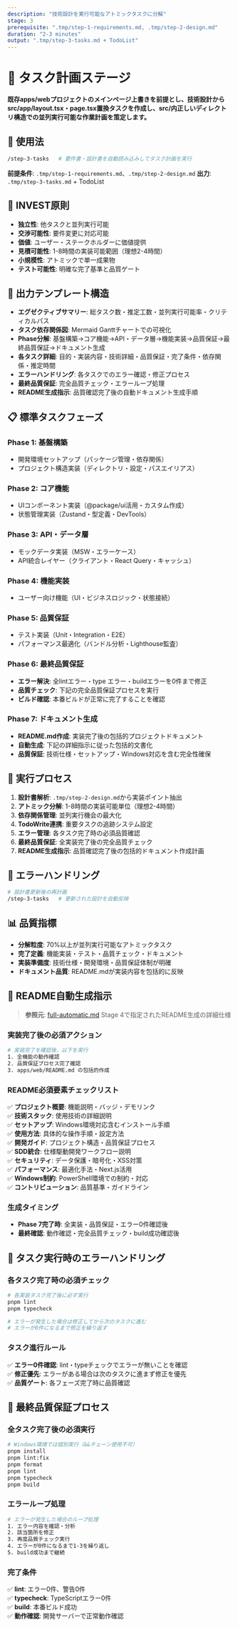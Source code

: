 ```yaml
---
description: "技術設計を実行可能なアトミックタスクに分解"
stage: 3
prerequisite: ".tmp/step-1-requirements.md, .tmp/step-2-design.md"
duration: "2-3 minutes"
output: ".tmp/step-3-tasks.md + TodoList"
---
```


# 📝 タスク計画ステージ

**既存apps/webプロジェクトのメインページ上書きを前提とし、技術設計からsrc/app/layout.tsx・page.tsx置換タスクを作成し、src/内正しいディレクトリ構造での並列実行可能な作業計画を策定します。**

## 📝 使用法

```bash
/step-3-tasks   # 要件書・設計書を自動読み込みしてタスク計画を実行
```

**前提条件**: `.tmp/step-1-requirements.md`、`.tmp/step-2-design.md`
**出力**: `.tmp/step-3-tasks.md` + TodoList

## 🎯 INVEST原則

- **独立性**: 他タスクと並列実行可能
- **交渉可能性**: 要件変更に対応可能
- **価値**: ユーザー・ステークホルダーに価値提供
- **見積可能性**: 1-8時間の実装可能範囲（理想2-4時間）
- **小規模性**: アトミックで単一成果物
- **テスト可能性**: 明確な完了基準と品質ゲート

## 📝 出力テンプレート構造

- **エグゼクティブサマリー**: 総タスク数・推定工数・並列実行可能率・クリティカルパス
- **タスク依存関係図**: Mermaid Ganttチャートでの可視化
- **Phase分解**: 基盤構築→コア機能→API・データ層→機能実装→品質保証→最終品質保証→ドキュメント生成
- **各タスク詳細**: 目的・実装内容・技術詳細・品質保証・完了条件・依存関係・推定時間
- **エラーハンドリング**: 各タスクでのエラー確認・修正プロセス
- **最終品質保証**: 完全品質チェック・エラーループ処理
- **README生成指示**: 品質確認完了後の自動ドキュメント生成手順

## 📋 標準タスクフェーズ

### Phase 1: 基盤構築

- 開発環境セットアップ（パッケージ管理・依存関係）
- プロジェクト構造実装（ディレクトリ・設定・パスエイリアス）

### Phase 2: コア機能

- UIコンポーネント実装（@package/ui活用・カスタム作成）
- 状態管理実装（Zustand・型定義・DevTools）

### Phase 3: API・データ層

- モックデータ実装（MSW・エラーケース）
- API統合レイヤー（クライアント・React Query・キャッシュ）

### Phase 4: 機能実装

- ユーザー向け機能（UI・ビジネスロジック・状態接続）

### Phase 5: 品質保証

- テスト実装（Unit・Integration・E2E）
- パフォーマンス最適化（バンドル分析・Lighthouse監査）

### Phase 6: 最終品質保証

- **エラー解決**: 全lintエラー・type エラー・buildエラーを0件まで修正
- **品質チェック**: 下記の完全品質保証プロセスを実行
- **ビルド確認**: 本番ビルドが正常に完了することを確認

### Phase 7: ドキュメント生成

- **README.md作成**: 実装完了後の包括的プロジェクトドキュメント
- **自動生成**: 下記の詳細指示に従った包括的文書化
- **品質保証**: 技術仕様・セットアップ・Windows対応を含む完全性確保

## 🚀 実行プロセス

1. **設計書解析**: `.tmp/step-2-design.md`から実装ポイント抽出
2. **アトミック分解**: 1-8時間の実装可能単位（理想2-4時間）
3. **依存関係管理**: 並列実行機会の最大化
4. **TodoWrite連携**: 重要タスクの追跡システム設定
5. **エラー管理**: 各タスク完了時の必須品質確認
6. **最終品質保証**: 全実装完了後の完全品質チェック
7. **README生成指示**: 品質確認完了後の包括的ドキュメント作成計画

## 🚨 エラーハンドリング

```bash
# 設計書更新後の再計画
/step-3-tasks   # 更新された設計を自動反映
```

## 📊 品質指標

- **分解粒度**: 70%以上が並列実行可能なアトミックタスク
- **完了定義**: 機能実装・テスト・品質チェック・ドキュメント
- **実装準備度**: 技術仕様・開発環境・品質保証体制が明確
- **ドキュメント品質**: README.mdが実装内容を包括的に反映

## 📖 README自動生成指示

> **参照元**: [full-automatic.md](./full-automatic.md) Stage 4で指定されたREADME生成の詳細仕様

### 実装完了後の必須アクション

```bash
# 実装完了を確認後、以下を実行
1. 全機能の動作確認
2. 品質保証プロセス完了確認
3. apps/web/README.md の包括的作成
```

### README必須要素チェックリスト

✅ **プロジェクト概要**: 機能説明・バッジ・デモリンク  
✅ **技術スタック**: 使用技術の詳細説明  
✅ **セットアップ**: Windows環境対応含むインストール手順  
✅ **使用方法**: 具体的な操作手順・設定方法  
✅ **開発ガイド**: プロジェクト構造・品質保証プロセス  
✅ **SDD統合**: 仕様駆動開発ワークフロー説明  
✅ **セキュリティ**: データ保護・暗号化・XSS対策  
✅ **パフォーマンス**: 最適化手法・Next.js活用  
✅ **Windows制約**: PowerShell環境での制約・対応  
✅ **コントリビューション**: 品質基準・ガイドライン

### 生成タイミング

- **Phase 7完了時**: 全実装・品質保証・エラー0件確認後
- **最終確認**: 動作確認・完全品質チェック・build成功確認後

## 🔧 タスク実行時のエラーハンドリング

### 各タスク完了時の必須チェック

```bash
# 各実装タスク完了後に必ず実行
pnpm lint
pnpm typecheck

# エラーが発生した場合は修正してから次のタスクに進む
# エラーが0件になるまで修正を繰り返す
```

### タスク進行ルール

✅ **エラー0件確認**: lint・typeチェックでエラーが無いことを確認  
✅ **修正優先**: エラーがある場合は次のタスクに進まず修正を優先  
✅ **品質ゲート**: 各フェーズ完了時に品質確認

## 🏁 最終品質保証プロセス

### 全タスク完了後の必須実行

```bash
# Windows環境では個別実行（&&チェーン使用不可）
pnpm install
pnpm lint:fix
pnpm format
pnpm lint
pnpm typecheck
pnpm build
```

### エラーループ処理

```bash
# エラーが発生した場合のループ処理
1. エラー内容を確認・分析
2. 該当箇所を修正
3. 再度品質チェック実行
4. エラーが0件になるまで1-3を繰り返し
5. build成功まで継続
```

### 完了条件

✅ **lint**: エラー0件、警告0件  
✅ **typecheck**: TypeScriptエラー0件  
✅ **build**: 本番ビルド成功  
✅ **動作確認**: 開発サーバーで正常動作確認
